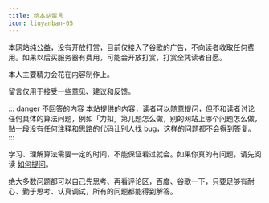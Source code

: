 ```yaml
---
title: 给本站留言
icon: liuyanban-05
---
```


本网站纯公益，没有开放打赏，目前仅接入了谷歌的广告，不向读者收取任何费用。如果以后买服务器有费用，可能会开放打赏，打赏全凭读者自愿。

本人主要精力会花在内容制作上。

留言仅用于接受一些意见、建议和反馈。

::: danger 不回答的内容
本站提供的内容，读者可以随意提问，但不和读者讨论任何具体的算法问题，例如「力扣」第几题怎么做，别的网站上哪个问题怎么做，贴一段没有任何注释和思路的代码让别人找 bug，这样的问题都不会得到答复。
:::

学习、理解算法需要一定的时间，不能保证看过就会。如果你真的有问题，请先阅读 [如何提问](https://suanfa8.com/algorithm-basic/reference/how-to-ask-questions/)。

绝大多数问题都可以自己先思考、再看评论区，百度、谷歌一下，只要足够有耐心、勤于思考、认真调试，所有的问题都能得到解答。
